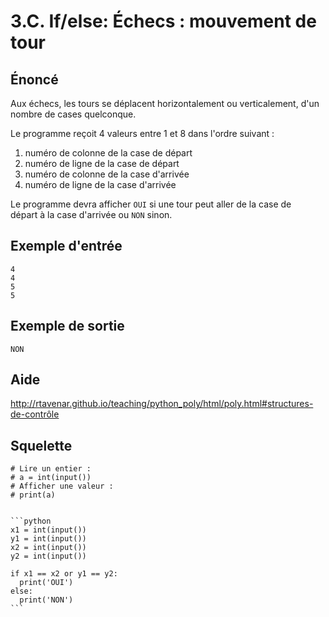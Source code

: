# 3.C. If/else: Échecs : mouvement de tour

## **Énoncé**

Aux échecs, les tours se déplacent horizontalement ou verticalement, d'un nombre de cases quelconque.

Le programme reçoit 4 valeurs entre 1 et 8 dans l'ordre suivant :

1. numéro de colonne de la case de départ
2. numéro de ligne de la case de départ
3. numéro de colonne de la case d'arrivée
4. numéro de ligne de la case d'arrivée

Le programme devra afficher `OUI` si une tour peut aller de la case de départ à la case d'arrivée ou `NON` sinon.



## **Exemple d'entrée**

```
4
4
5
5
```

## **Exemple de sortie**

```
NON
```

## Aide

http://rtavenar.github.io/teaching/python_poly/html/poly.html#structures-de-contrôle

## Squelette

```{code-cell} python
# Lire un entier :
# a = int(input())
# Afficher une valeur :
# print(a)
```

````{dropdown} Proposition de solution

```python
x1 = int(input())
y1 = int(input())
x2 = int(input())
y2 = int(input())

if x1 == x2 or y1 == y2:
  print('OUI')
else:
  print('NON')
```
````
